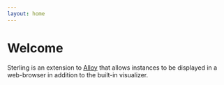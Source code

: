 ```yaml
---
layout: home
---
```


# Welcome

Sterling is an extension to [Alloy](http://alloytools.org/) that allows
instances to be displayed in a web-browser in addition to the built-in
visualizer. 
